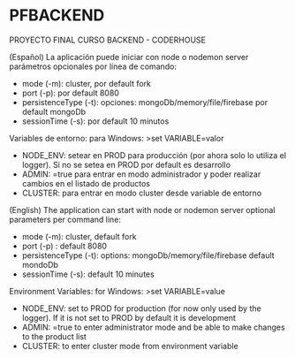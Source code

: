 # PFBACKEND
PROYECTO FINAL CURSO BACKEND - CODERHOUSE

(Español)
La aplicación puede iniciar con node o nodemon server
parámetros opcionales por línea de comando:
- mode (-m): cluster, por default fork
- port (-p): por default 8080
- persistenceType (-t): opciones: mongoDb/memory/file/firebase 
                         por default mongoDb
- sessionTime (-s): por default 10 minutos                         

Variables de entorno:
para Windows: >set VARIABLE=valor
- NODE_ENV: setear en PROD para producción (por ahora solo lo utiliza el logger). Si no se setea en PROD por default es desarrollo
- ADMIN: =true para entrar en modo administrador y poder realizar cambios en el listado de productos
- CLUSTER: para entrar en modo cluster desde variable de entorno


(English)
The application can start with node or nodemon server
optional parameters per command line:
- mode (-m): cluster, default fork
- port (-p) : default 8080
- persistenceType (-t): options: mongoDb/memory/file/firebase 
                         default mondoDb
- sessionTime (-s): default 10 minutes                             

Environment Variables:
for Windows: >set VARIABLE=value
- NODE_ENV: set to PROD for production (for now only used by the logger). If it is not set to PROD by default it is development
- ADMIN: =true to enter administrator mode and be able to make changes to the product list
- CLUSTER: to enter cluster mode from environment variable
